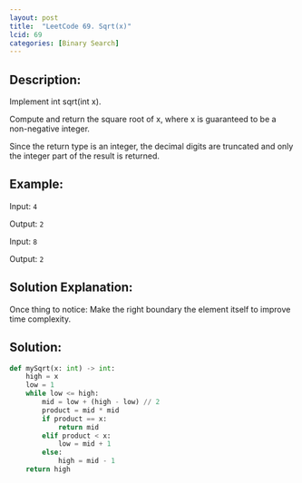 ```yaml
---
layout: post
title:  "LeetCode 69. Sqrt(x)"
lcid: 69
categories: [Binary Search]
---
```

## Description:
Implement int sqrt(int x).

Compute and return the square root of x, where x is guaranteed to be a non-negative integer.

Since the return type is an integer, the decimal digits are truncated and only the integer part of the result is returned.

## Example:
Input: `4`

Output: `2`

Input: `8`

Output: `2`

## Solution Explanation:
Once thing to notice: Make the right boundary the element itself to improve time complexity.

## Solution:
```python
def mySqrt(x: int) -> int:
    high = x
    low = 1
    while low <= high:
        mid = low + (high - low) // 2
        product = mid * mid
        if product == x:
            return mid
        elif product < x:
            low = mid + 1
        else:
            high = mid - 1
    return high
```
